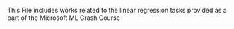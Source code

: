 This File includes works related to the linear regression tasks 
provided as a part of the Microsoft ML Crash Course
